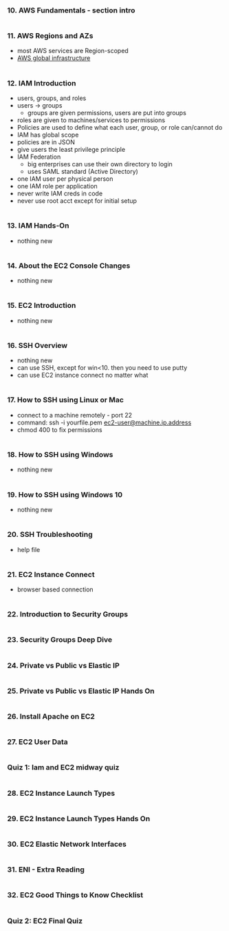 ### 10. AWS Fundamentals - section intro

#

### 11. AWS Regions and AZs

- most AWS services are Region-scoped
- [AWS global infrastructure](https://aws.amazon.com/about-aws/global-infrastructure)

#

### 12. IAM Introduction

- users, groups, and roles
- users -> groups
  - groups are given permissions, users are put into groups
- roles are given to machines/services to permissions
- Policies are used to define what each user, group, or role can/cannot do
- IAM has global scope
- policies are in JSON
- give users the least privilege principle
- IAM Federation
  - big enterprises can use their own directory to login
  - uses SAML standard (Active Directory)
- one IAM user per physical person
- one IAM role per application
- never write IAM creds in code
- never use root acct except for initial setup

#

### 13. IAM Hands-On

- nothing new

#

### 14. About the EC2 Console Changes

- nothing new

#

### 15. EC2 Introduction

- nothing new

#

### 16. SSH Overview

- nothing new
- can use SSH, except for win<10. then you need to use putty
- can use EC2 instance connect no matter what

#

### 17. How to SSH using Linux or Mac

- connect to a machine remotely - port 22
- command: ssh -i yourfile.pem ec2-user@machine.ip.address
- chmod 400 to fix permissions

#

### 18. How to SSH using Windows

- nothing new

#

### 19. How to SSH using Windows 10

- nothing new

#

### 20. SSH Troubleshooting

- help file

#

### 21. EC2 Instance Connect

- browser based connection

#

### 22. Introduction to Security Groups

#

### 23. Security Groups Deep Dive

#

### 24. Private vs Public vs Elastic IP

#

### 25. Private vs Public vs Elastic IP Hands On

#

### 26. Install Apache on EC2

#

### 27. EC2 User Data

#

### Quiz 1: Iam and EC2 midway quiz

#

### 28. EC2 Instance Launch Types

#

### 29. EC2 Instance Launch Types Hands On

#

### 30. EC2 Elastic Network Interfaces

#

### 31. ENI - Extra Reading

#

### 32. EC2 Good Things to Know Checklist

#

### Quiz 2: EC2 Final Quiz

#

